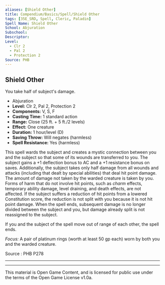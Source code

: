 ```yaml
---
aliases: [Shield Other]
title: Compendium/Basics/Spell/Shield Other
tags: [35E_SRD, Spell, Cleric, Paladin]
Spell Name: Shield Other
School: Abjuration
Subschool: 
Descriptor: 
Level:
  - Clr 2
  - Pal 2
  - Protection 2
Source: PHB
---
```



## Shield Other

You take half of subject's damage.

*   Abjuration
*   **Level:** Clr 2, Pal 2, Protection 2
*   **Components:** V, S, F
*   **Casting Time:** 1 standard action
*   **Range:** Close (25 ft. + 5 ft./2 levels)
*   **Effect:** One creature
*   **Duration:** 1 hour/level (D)
*   **Saving Throw:** Will negates (harmless)
*   **Spell Resistance:** Yes (harmless)

<p>This spell wards the subject and creates a mystic connection between you and the subject so that some of its wounds are transferred to you. The subject gains a +1 deflection bonus to AC and a +1 resistance bonus on saves. Additionally, the subject takes only half damage from all wounds and attacks (including that dealt by special abilities) that deal hit point damage. The amount of damage not taken by the warded creature is taken by you. Forms of harm that do not involve hit points, such as <i>charm</i> effects, temporary ability damage, level draining, and death effects, are not affected. If the subject suffers a reduction of hit points from a lowered Constitution score, the reduction is not split with you because it is not hit point damage. When the spell ends, subsequent damage is no longer divided between the subject and you, but damage already split is not reassigned to the subject.</p><p>If you and the subject of the spell move out of range of each other, the spell ends.</p><p><i>Focus:</i> A pair of platinum rings (worth at least 50 gp each) worn by both you and the warded creature.</p>

Source : PHB P278

---

---

This material is Open Game Content, and is licensed for public use under
the terms of the Open Game License v1.0a.
